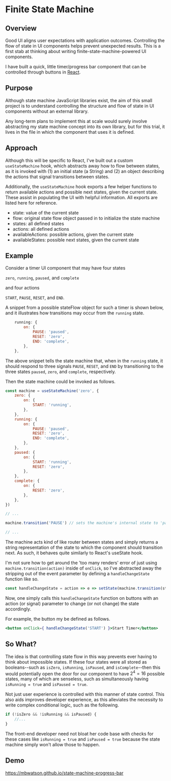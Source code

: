 # Finite State Machine

## Overview

Good UI aligns user expectations with application outcomes. Controlling the flow of state in UI components helps prevent unexpected results. This is a first stab at thinking about writing finite-state-machine-powered UI components.

I have built a quick, little timer/progress bar component that can be controlled through buttons in [React](https://reactjs.com).

## Purpose

Although state machine JavaScript libraries exist, the aim of this small project is to understand controlling the structure and flow of state in UI components without an external library.

Any long-term plans to implement this at scale would surely involve abstracting my state machine concept into its own library, but for this trial, it lives in the file in which the component that uses it is defined.

## Approach

Although this will be specific to React, I've built out a custom `useStateMachine` hook, which abstracts away how to flow between states, as it is invoked with (1) an initial state (a String) and (2) an object describing the actions that signal transitions between states.

Additionally, the `useStateMachine` hook exports a few helper functions to return available actions and possible next states, given the current state. These assist in populating the UI with helpful information. All exports are listed here for reference.

- state: value of the current state
- flow: original state flow object passed in to initialize the state machine
- states: all defined states
- actions: all defined actions
- availableActions: possible actions, given the current state
- availableStates: possible next states, given the current state

## Example

Consider a timer UI component that may have four states

`zero`, `running`, `paused`, and `complete`

and four actions

`START`, `PAUSE`, `RESET`, and `END`.

A snippet from a possible stateFlow object for such a timer is shown below, and it illustrates how transitions may occur from the `running` state.

```js
    running: {
        on: {
            PAUSE: 'paused',
            RESET: 'zero',
            END: 'complete',
        },
    },
```

The above snippet tells the state machine that, when in the `running` state, it should respond to three signals `PAUSE`, `RESET`, and `END` by transitioning to the three states `paused`, `zero`, and `complete`, respectively.

Then the state machine could be invoked as follows.

```js
const machine = useStateMachine('zero', {
    zero: {
        on: {
            START: 'running',
        },
    },
    running: {
        on: {
            PAUSE: 'paused',
            RESET: 'zero',
            END: 'complete',
        },
    },
    paused: {
        on: {
            START: 'running',
            RESET: 'zero',
        },
    },
    complete: {
        on: {
            RESET: 'zero',
        },
    },
})

// ...

machine.transition('PAUSE') // sets the machine's internal state to 'paused'

// ...

```

The machine acts kind of like router between states and simply returns a string representation of the state to which the component should transition next. As such, it behaves quite similarly to React's useState hook.

I'm not sure how to get around the 'too many renders' error of just using `machine.transition(action)` inside of `onClick`, so I've abstracted away the stripping out of the event parameter by defining a `handleChangeState` function like so.

```js
const handleChangeState = action => e => setState(machine.transition(state, action))
```

Now, one simply calls this `handleChangeState` function on buttons with an action (or signal) parameter to change (or not change) the state accordingly.

For example, the button my be defined as follows.

```jsx
<button onClick={ handleChangeState('START') }>Start Timer</button>
```

## So What?

The idea is that controlling state flow in this way prevents ever having to think about impossible states. If these four states were all stored as booleans--such as `isZero`, `isRunning`, `isPaused`, and `isComplete`--then this would potentially open the door for our component to have $2^4 = 16$ possible states, many of which are senseless, such as simultaneously having `isRunning = true` and `isPaused = true`.

Not just user experience is controlled with this manner of state control. This also aids improves developer experience, as this alleviates the necessity to write complex conditional logic, such as the following.

```js
if (!isZero && !isRunning && isPaused) {
    //...
}
```

The front-end developer need not bloat her code base with checks for these cases like `isRunning = true` and `isPaused = true` because the state machine simply won't allow those to happen.

## Demo

https://mbwatson.github.io/state-machine-progress-bar

